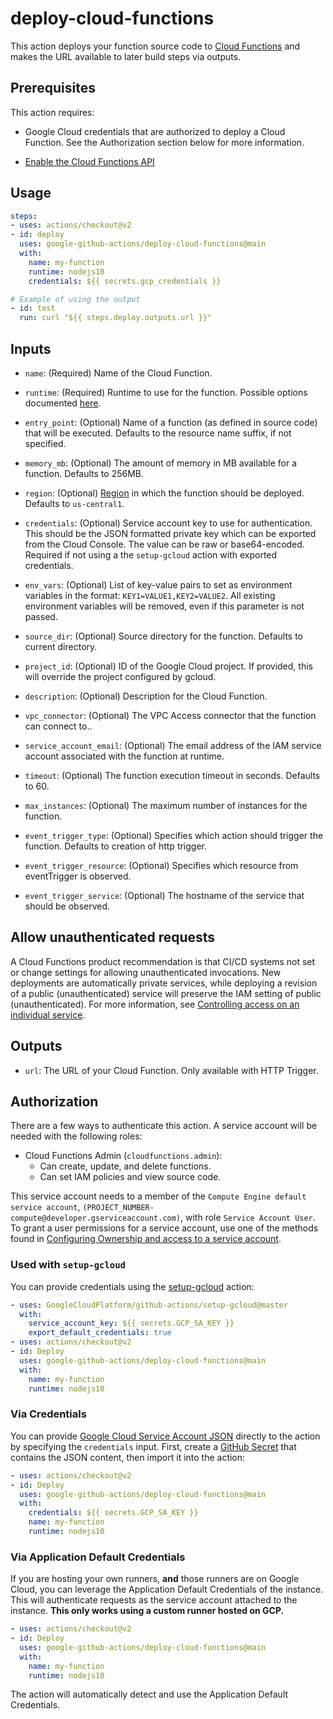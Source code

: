 <!--
Copyright 2020 Google LLC

Licensed under the Apache License, Version 2.0 (the "License");
you may not use this file except in compliance with the License.
You may obtain a copy of the License at

    http://www.apache.org/licenses/LICENSE-2.0

Unless required by applicable law or agreed to in writing, software
distributed under the License is distributed on an "AS IS" BASIS,
WITHOUT WARRANTIES OR CONDITIONS OF ANY KIND, either express or implied.
See the License for the specific language governing permissions and
limitations under the License.
-->
# deploy-cloud-functions

This action deploys your function source code to [Cloud Functions](cloud-functions) and makes the URL
available to later build steps via outputs.

## Prerequisites

This action requires:

- Google Cloud credentials that are authorized to deploy a
Cloud Function. See the Authorization section below for more information.

- [Enable the Cloud Functions API](http://console.cloud.google.com/apis/library/cloudfunctions.googleapis.com?_ga=2.267842766.1374248275.1591025444-475066991.1589991158)

## Usage

```yaml
steps:
- uses: actions/checkout@v2
- id: deploy
  uses: google-github-actions/deploy-cloud-functions@main
  with:
    name: my-function
    runtime: nodejs10
    credentials: ${{ secrets.gcp_credentials }}

# Example of using the output
- id: test
  run: curl "${{ steps.deploy.outputs.url }}"
```

## Inputs

- `name`: (Required) Name of the Cloud Function.

- `runtime`: (Required) Runtime to use for the function. Possible options documented [here][runtimes].

- `entry_point`: (Optional) Name of a function (as defined in source code) that will be executed. Defaults to the resource name suffix, if not specified.

- `memory_mb`: (Optional) The amount of memory in MB available for a function. Defaults to 256MB. 

- `region`: (Optional) [Region](https://cloud.google.com/functions/docs/locations) in which the function should be deployed. Defaults to `us-central1`.

- `credentials`: (Optional) Service account key to use for authentication. This should be
  the JSON formatted private key which can be exported from the Cloud Console. The
  value can be raw or base64-encoded. Required if not using a the
  `setup-gcloud` action with exported credentials.

- `env_vars`: (Optional) List of key-value pairs to set as environment variables in the format:
  `KEY1=VALUE1,KEY2=VALUE2`. All existing environment variables will be
  removed, even if this parameter is not passed.

- `source_dir`: (Optional) Source directory for the function. Defaults to current directory.

- `project_id`: (Optional) ID of the Google Cloud project. If provided, this
  will override the project configured by gcloud.

- `description`: (Optional) Description for the Cloud Function.

- `vpc_connector`: (Optional) The VPC Access connector that the function can connect to..

- `service_account_email`: (Optional) The email address of the IAM service account associated with the function at runtime.

- `timeout`: (Optional) The function execution timeout in seconds. Defaults to 60.

- `max_instances`: (Optional) The maximum number of instances for the function.

- `event_trigger_type`: (Optional) Specifies which action should trigger the function. Defaults to creation of http trigger.

- `event_trigger_resource`: (Optional) Specifies which resource from eventTrigger is observed.

- `event_trigger_service`: (Optional) The hostname of the service that should be observed.

## Allow unauthenticated requests

A Cloud Functions product recommendation is that CI/CD systems not set or change
settings for allowing unauthenticated invocations. New deployments are
automatically private services, while deploying a revision of a public
(unauthenticated) service will preserve the IAM setting of public
(unauthenticated). For more information, see [Controlling access on an individual service](https://cloud.google.com/functions/docs/securing/managing-access-iam).

## Outputs

- `url`: The URL of your Cloud Function. Only available with HTTP Trigger.

## Authorization

There are a few ways to authenticate this action. A service account will be needed
with the following roles:

- Cloud Functions Admin (`cloudfunctions.admin`):
  - Can create, update, and delete functions.
  - Can set IAM policies and view source code.

This service account needs to a member of the `Compute Engine default service account`,
`(PROJECT_NUMBER-compute@developer.gserviceaccount.com)`, with role
`Service Account User`. To grant a user permissions for a service account, use
one of the methods found in [Configuring Ownership and access to a service account](https://cloud.google.com/iam/docs/granting-roles-to-service-accounts#granting_access_to_a_user_for_a_service_account).

### Used with `setup-gcloud`

You can provide credentials using the [setup-gcloud][setup-gcloud] action:

```yaml
- uses: GoogleCloudPlatform/github-actions/setup-gcloud@master
  with:
    service_account_key: ${{ secrets.GCP_SA_KEY }}
    export_default_credentials: true
- uses: actions/checkout@v2
- id: Deploy
  uses: google-github-actions/deploy-cloud-functions@main
  with:
    name: my-function
    runtime: nodejs10
```

### Via Credentials

You can provide [Google Cloud Service Account JSON][sa] directly to the action
by specifying the `credentials` input. First, create a [GitHub
Secret][gh-secret] that contains the JSON content, then import it into the
action:

```yaml
- uses: actions/checkout@v2
- id: Deploy
  uses: google-github-actions/deploy-cloud-functions@main
  with:
    credentials: ${{ secrets.GCP_SA_KEY }}
    name: my-function
    runtime: nodejs10
```

### Via Application Default Credentials

If you are hosting your own runners, **and** those runners are on Google Cloud,
you can leverage the Application Default Credentials of the instance. This will
authenticate requests as the service account attached to the instance. **This
only works using a custom runner hosted on GCP.**

```yaml
- uses: actions/checkout@v2
- id: Deploy
  uses: google-github-actions/deploy-cloud-functions@main
  with:
    name: my-function
    runtime: nodejs10
```

The action will automatically detect and use the Application Default
Credentials.

[cloud-functions]: https://cloud.google.com/functions
[runtimes]: https://cloud.google.com/sdk/gcloud/reference/functions/deploy#--runtime
[sm]: https://cloud.google.com/secret-manager
[sa]: https://cloud.google.com/iam/docs/creating-managing-service-accounts
[gh-runners]: https://help.github.com/en/actions/hosting-your-own-runners/about-self-hosted-runners
[gh-secret]: https://help.github.com/en/actions/configuring-and-managing-workflows/creating-and-storing-encrypted-secrets
[setup-gcloud]: https://github.com/google-github-actions/setup-gcloud
